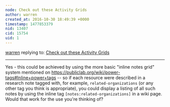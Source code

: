 ```yaml
---
node: Check out these Activity Grids
author: warren
created_at: 2016-10-30 18:49:39 +0000
timestamp: 1477853379
nid: 13407
cid: 15754
uid: 1
---
```




[warren](../profile/warren) replying to: [Check out these Activity Grids](../notes/liz/08-30-2016/check-out-these-activity-grids)

----
Yes - this could be achieved by using the more basic "inline notes grid" system mentioned on https://publiclab.org/wiki/power-tags#Inline+power+tags -- so if each resource were described in a research note tagged with, for example, `related-organizations` (or any other tag you think is appropriate), you could display a listing of all such notes by using the inline tag `[notes:related-organizations]` in a wiki page. Would that work for the use you're thinking of?